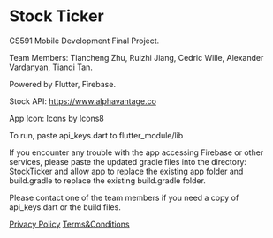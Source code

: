 # Stock Ticker
CS591 Mobile Development Final Project.

Team Members:
Tiancheng Zhu, Ruizhi Jiang, Cedric Wille, Alexander Vardanyan, Tianqi Tan.

Powered by Flutter, Firebase.

Stock API: https://www.alphavantage.co

App Icon: Icons by Icons8

To run, paste api_keys.dart to flutter_module/lib

If you encounter any trouble with the app accessing Firebase or other services, please paste the updated gradle files into the directory: StockTicker and allow app to replace the existing app folder and build.gradle to replace the existing build.gradle folder. 

Please contact one of the team members if you need a copy of api_keys.dart or the build files. 

<a href="privacy.html">Privacy Policy</a>
<a href="term.html">Terms&Conditions</a>
